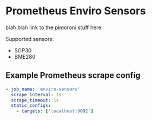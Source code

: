 # Prometheus Enviro Sensors

blah blah link to the pimoroni stuff here

Supported sensors:
 - SGP30
 - BME280

## Example Prometheus scrape config

```yaml
- job_name: 'enviro-sensors'
  scrape_interval: 1s
  scrape_timeout: 1s
  static_configs:
    - targets: ['localhost:9092']
```
